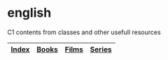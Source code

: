 # english
C1 contents from classes and other usefull resources

| [Index](README.md) | [Books](books.md) | [Films](films.md) | [Series](series.md) |
|-------|-------|-------|--------|
